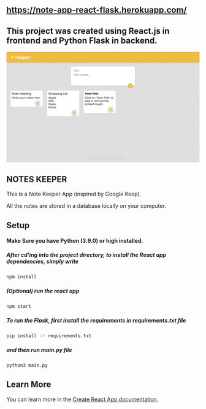 ## https://note-app-react-flask.herokuapp.com/

## This project was created using <b>React.js</b> in frontend and <b>Python Flask</b> in backend.


<img src="https://github.com/SuneelKM/Note-keeper-React-Flask/blob/master/screenshot/image.png">

## NOTES KEEPER


This is a Note Keeper App (inspired by Google Keep).
<p>All the notes are stored in a database locally on your computer.</p>



## Setup
  #### Make Sure you have Python (3.9.0) or high  installed. 
  ##### After cd'ing into the project directory, to install the React app dependencies, simply write
```bash
npm install
```

  ##### (Optional) run the react app
```bash
npm start
```

##### To run the Flask, first install the requirements in requirements.txt file
```bash
pip install -r requirements.txt
```

##### and then run main.py file
```bash
python3 main.py
```

## Learn More

You can learn more in the [Create React App documentation](https://create-react-app.dev/docs/getting-started/).
